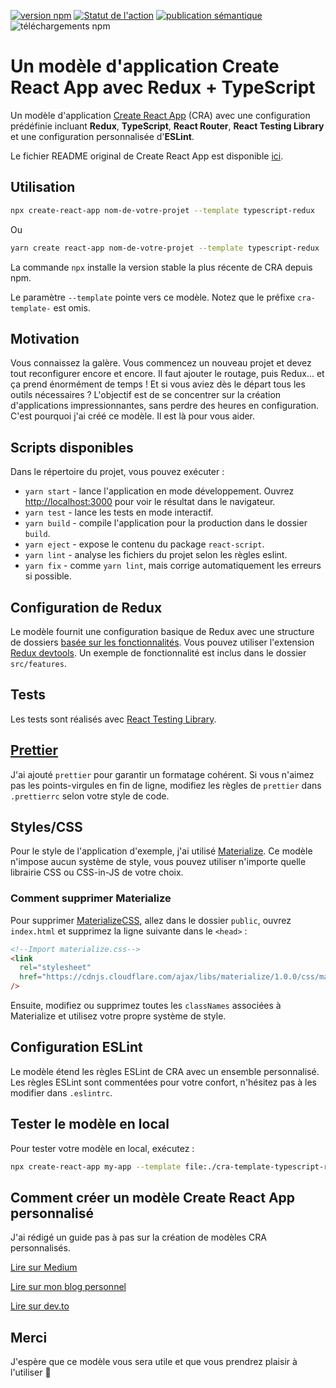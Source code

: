 [![version npm](https://badge.fury.io/js/cra-template-typescript-redux.svg)](https://badge.fury.io/js/cra-template-typescript-redux)
[![Statut de l'action](https://github.com/alexandr-g/cra-template-typescript-redux/workflows/CI/badge.svg?branch=master)](https://github.com/alexandr-g/cra-template-typescript-redux/actions)
[![publication sémantique](https://img.shields.io/badge/%20%20%F0%9F%93%A6%F0%9F%9A%80-semantic--release-e10079.svg)](https://github.com/semantic-release/semantic-release)
![téléchargements npm](https://img.shields.io/npm/dm/cra-template-typescript-redux)

# Un modèle d'application Create React App avec Redux + TypeScript

Un modèle d'application [Create React App](https://github.com/facebook/create-react-app) (CRA) avec une configuration prédéfinie incluant **Redux**, **TypeScript**, **React Router**, **React Testing Library** et une configuration personnalisée d'**ESLint**.

Le fichier README original de Create React App est disponible [ici](./README_CRA.md).

## Utilisation

```bash
npx create-react-app nom-de-votre-projet --template typescript-redux
```

Ou

```bash
yarn create react-app nom-de-votre-projet --template typescript-redux
```

La commande `npx` installe la version stable la plus récente de CRA depuis npm.

Le paramètre `--template` pointe vers ce modèle. Notez que le préfixe `cra-template-` est omis.

## Motivation

Vous connaissez la galère. Vous commencez un nouveau projet et devez tout reconfigurer encore et encore. Il faut ajouter le routage, puis Redux... et ça prend énormément de temps ! Et si vous aviez dès le départ tous les outils nécessaires ? L'objectif est de se concentrer sur la création d'applications impressionnantes, sans perdre des heures en configuration. C'est pourquoi j'ai créé ce modèle. Il est là pour vous aider.

## Scripts disponibles

Dans le répertoire du projet, vous pouvez exécuter :

- `yarn start` - lance l'application en mode développement. Ouvrez [http://localhost:3000](http://localhost:3000) pour voir le résultat dans le navigateur.
- `yarn test` - lance les tests en mode interactif.
- `yarn build` - compile l'application pour la production dans le dossier `build`.
- `yarn eject` - expose le contenu du package `react-script`.
- `yarn lint` - analyse les fichiers du projet selon les règles eslint.
- `yarn fix` - comme `yarn lint`, mais corrige automatiquement les erreurs si possible.

## Configuration de Redux

Le modèle fournit une configuration basique de Redux avec une structure de dossiers [basée sur les fonctionnalités](https://redux.js.org/style-guide/style-guide/#structure-files-as-feature-folders-or-ducks). Vous pouvez utiliser l'extension [Redux devtools](http://extension.remotedev.io/). Un exemple de fonctionnalité est inclus dans le dossier `src/features`.

## Tests

Les tests sont réalisés avec [React Testing Library](https://testing-library.com/docs/react-testing-library/intro/).

## [Prettier](https://prettier.io/)

J'ai ajouté `prettier` pour garantir un formatage cohérent. Si vous n'aimez pas les points-virgules en fin de ligne, modifiez les règles de `prettier` dans `.prettierrc` selon votre style de code.

## Styles/CSS

Pour le style de l'application d'exemple, j'ai utilisé [Materialize](https://materializecss.com/). Ce modèle n'impose aucun système de style, vous pouvez utiliser n'importe quelle librairie CSS ou CSS-in-JS de votre choix.

### Comment supprimer Materialize

Pour supprimer [MaterializeCSS](https://materializecss.com/), allez dans le dossier `public`, ouvrez `index.html` et supprimez la ligne suivante dans le `<head>` :

```html
<!--Import materialize.css-->
<link
  rel="stylesheet"
  href="https://cdnjs.cloudflare.com/ajax/libs/materialize/1.0.0/css/materialize.min.css"
/>
```

Ensuite, modifiez ou supprimez toutes les `classNames` associées à Materialize et utilisez votre propre système de style.

## Configuration ESLint

Le modèle étend les règles ESLint de CRA avec un ensemble personnalisé. Les règles ESLint sont commentées pour votre confort, n'hésitez pas à les modifier dans `.eslintrc`.

## Tester le modèle en local

Pour tester votre modèle en local, exécutez :

```bash
npx create-react-app my-app --template file:./cra-template-typescript-redux
```

## Comment créer un modèle Create React App personnalisé

J'ai rédigé un guide pas à pas sur la création de modèles CRA personnalisés.

[Lire sur Medium](https://medium.com/@alexgrischuk/how-to-create-custom-create-react-app-cra-templates-73a5196edeb)

[Lire sur mon blog personnel](https://grischuk.de/posts/how-to-create-custom-create-react-app-templates)

[Lire sur dev.to](https://dev.to/alexandrg/how-to-create-custom-create-react-app-cra-templates-3nca)

## Merci

J'espère que ce modèle vous sera utile et que vous prendrez plaisir à l'utiliser 🖤

